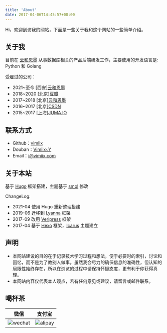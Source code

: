 ```yaml
---
title: 'About'
date: 2017-04-06T14:45:57+08:00
---
```


Hi，欢迎到访我的网站，下面是一些关于我和这个网站的一些简单介绍。

## 关于我

目前在 [云和恩墨](https://enmotech.com/) 从事数据库相关的产品后端研发工作，主要使用的开发语言是: Python 和 Golang

受雇过的公司：

- 2021~至今 [西安][云和恩墨](https://enmotech.com)
- 2018~2020 [北京][豆瓣](https://www.douban.com)
- 2017~2018 [北京][云和恩墨](https://enmotech.com)
- 2016~2017 [北京][CSDN](https://www.csdn.net)
- 2015~2017 [上海][JUMA.IO](https://github.com/JUMA-IO)

## 联系方式

- Github：[vimiix](http://github.com/vimiix)
- Douban：[Vimiix~Y](https://www.douban.com/people/vimiix/)
- Email：[i@vimiix.com](mailto:i@vimiix.com)

## 关于本站

基于 [Hugo](https://gohugo.io/) 框架搭建，主题基于 [smol](https://github.com/colorchestra/smol) 修改

ChangeLog:

- 2021-04 使用 Hugo 重新整理搭建
- 2019-06 迁移到 [Lyanna](https://github.com/dongweiming/lyanna) 框架
- 2017-09 改用 [Veripress](https://github.com/verilab/veripress) 框架
- 2017-04 基于 [Hexo](https://hexo.io/) 框架，[Icarus](https://github.com/ppoffice/hexo-theme-icarus) 主题建立

## 声明

- 本网站建设的目的在于记录技术学习过程和想法，便于必要时的索引，讨论和回忆，而不是为了教别人做事。虽然我会尽力的确保信息的准确性，但认知的局限性始终存在，所以在浏览的过程中请保持怀疑态度，更有利于你获得真理。
- 本网站内容仅代表本人观点，若有任何意见或建议，请留言或邮件联系。

## 喝杯茶

|                                                              微信                                                               |                                                             支付宝                                                              |
| :-----------------------------------------------------------------------------------------------------------------------------: | :-----------------------------------------------------------------------------------------------------------------------------: |
| ![wechat](https://static.vimiix.com/uPic/2021-04-06/WeChatbb78a525854e77d40474fa446192ea3d.png?x-oss-process=image/resize,p_15) | ![alipay](https://static.vimiix.com/uPic/2021-04-06/WeChat7a6da5fc36f59ad4feae8fd10a788d07.png?x-oss-process=image/resize,p_15) |
